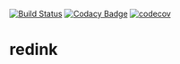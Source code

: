 [![Build Status](https://travis-ci.com/nikita715/redink.svg?token=jEarESup48JrjMXis6e8&branch=dev)](https://travis-ci.com/nikita715/redink)
[![Codacy Badge](https://api.codacy.com/project/badge/Grade/8ae7b38917ff48dca84f448b40cc2607)](https://www.codacy.com/app/nikita715/redink?utm_source=github.com&amp;utm_medium=referral&amp;utm_content=nikita715/redink&amp;utm_campaign=Badge_Grade)
[![codecov](https://codecov.io/gh/nikita715/redink/branch/dev/graph/badge.svg)](https://codecov.io/gh/nikita715/redink)
# redink
